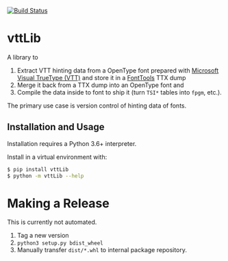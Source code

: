 [![Build Status](https://travis-ci.org/daltonmaag/vttLib.svg?branch=master)](https://travis-ci.org/daltonmaag/vttLib)

# vttLib

A library to

1. Extract VTT hinting data from a OpenType font prepared with [Microsoft Visual TrueType (VTT)](https://docs.microsoft.com/en-us/typography/tools/vtt/) and store it in a [FontTools](https://github.com/fonttools/fonttools/) TTX dump
2. Merge it back from a TTX dump into an OpenType font and
3. Compile the data inside to font to ship it (turn `TSI*` tables into `fpgm`, etc.).

The primary use case is version control of hinting data of fonts.

## Installation and Usage

Installation requires a Python 3.6+ interpreter.

Install in a virtual environment with:

```bash
$ pip install vttLib
$ python -m vttLib --help
```

# Making a Release

This is currently not automated.

1. Tag a new version
2. `python3 setup.py bdist_wheel`
3. Manually transfer `dist/*.whl` to internal package repository.
